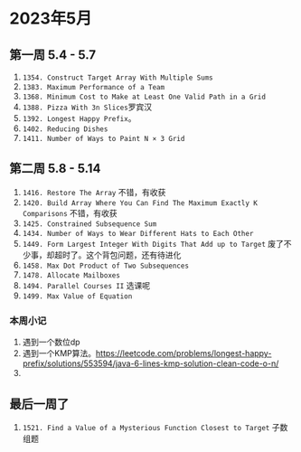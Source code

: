# 2023年5月

## 第一周 5.4 - 5.7

1. `1354. Construct Target Array With Multiple Sums`
2. `1383. Maximum Performance of a Team`
3. `1368. Minimum Cost to Make at Least One Valid Path in a Grid`
4. `1388. Pizza With 3n Slices`罗宾汉
5. `1392. Longest Happy Prefix`。
6. `1402. Reducing Dishes`
7. `1411. Number of Ways to Paint N × 3 Grid`

## 第二周 5.8 - 5.14

1. `1416. Restore The Array` 不错，有收获
2. `1420. Build Array Where You Can Find The Maximum Exactly K Comparisons` 不错，有收获
3. `1425. Constrained Subsequence Sum`
4. `1434. Number of Ways to Wear Different Hats to Each Other`
5. `1449. Form Largest Integer With Digits That Add up to Target` 废了不少事，却超时了。这个背包问题，还有待进化
6. `1458. Max Dot Product of Two Subsequences`
7. `1478. Allocate Mailboxes`
8. `1494. Parallel Courses II` 选课呢
9. `1499. Max Value of Equation`

### 本周小记

1. 遇到一个数位dp
2. 遇到一个KMP算法。https://leetcode.com/problems/longest-happy-prefix/solutions/553594/java-6-lines-kmp-solution-clean-code-o-n/
3. 


## 最后一周了
1. `1521. Find a Value of a Mysterious Function Closest to Target` 子数组题